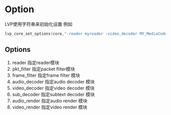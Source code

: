 # Option
LVP使用字符串来初始化设置
例如
```c
lvp_core_set_options(core,"-reader myreader -video_decoder MY_MediaCodecDecoder");
```


## Options
1. reader 指定reader模块
2. pkt_filter 指定packet fliter模块
3. frame_filter 指定frame filter 模块
4. audio_decoder 指定audio decoder 模块
5. video_decoder 指定video decoder 模块
6. sub_decoder 指定subtext decoder 模块
7. audio_render 指定audio render 模块
8. video_render 指定video render 模块
